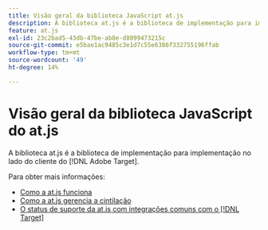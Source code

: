 ```yaml
---
title: Visão geral da biblioteca JavaScript at.js
description: A biblioteca at.js é a biblioteca de implementação para implementação no lado do cliente do  [!DNL Adobe Target].
feature: at.js
exl-id: 23c2bad5-43db-47be-ab8e-d8099473215c
source-git-commit: e5bae1ac9485c3e1d7c55e6386f332755196ffab
workflow-type: tm+mt
source-wordcount: '49'
ht-degree: 14%

---
```


# Visão geral da biblioteca JavaScript do at.js

A biblioteca at.js é a biblioteca de implementação para implementação no lado do cliente do [!DNL Adobe Target].

Para obter mais informações:

* [Como a at.js funciona](how-atjs-works.md)
* [Como a at.js gerencia a cintilação](manage-flicker-with-atjs.md)
* [O status de suporte da at.js com integrações comuns com o  [!DNL Target]](target-atjs-integrations.md)
